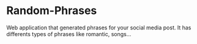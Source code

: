 # Random-Phrases
Web application that generated phrases for your social media post. It has differents types of phrases like romantic, songs... 
